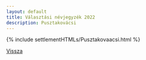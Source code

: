 ```yaml
---
layout: default
title: Választási névjegyzék 2022
description: Pusztakovácsi
---
```


{% include settlementHTMLs/Pusztakovaacsi.html %}

[Vissza](../)